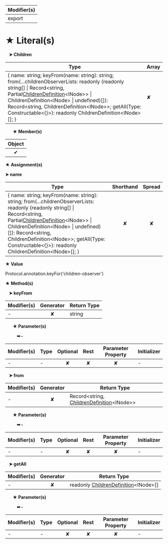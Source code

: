 | Modifier(s)                            |
|----------------------------------------|
| export |

# &#9733; Literal(s)

&nbsp;&nbsp; **&#10148; Children**

| Type                        | Array                           |
|-----------------------------|---------------------------------|
| { name: string; keyFrom(name: string): string; from(...childrenObserverLists: readonly (readonly string[] &#124; Record&lt;string, Partial[ChildrenDefinition](/runtime/templating/class/children/childrendefinition.md)&lt;INode&gt;&gt; &#124; ChildrenDefinition&lt;INode&gt; &#124; undefined)[]): Record&lt;string, ChildrenDefinition&lt;INode&gt;&gt;; getAll(Type: Constructable&lt;{}&gt;): readonly ChildrenDefinition&lt;INode&gt;[]; } | ✘ |

&nbsp;&nbsp;&nbsp;&nbsp;&nbsp; **&#9733; Member(s)**

| Object                        |
|:-----------------------------:|
| ✔ |

**&#9733; Assignment(s)**

**&#10148; name**

| Type                      | Shorthand                         | Spread                        |
|---------------------------|:---------------------------------:|:-----------------------------:|
| { name: string; keyFrom(name: string): string; from(...childrenObserverLists: readonly (readonly string[] &#124; Record&lt;string, Partial[ChildrenDefinition](/runtime/templating/class/children/childrendefinition.md)&lt;INode&gt;&gt; &#124; ChildrenDefinition&lt;INode&gt; &#124; undefined)[]): Record&lt;string, ChildrenDefinition&lt;INode&gt;&gt;; getAll(Type: Constructable&lt;{}&gt;): readonly ChildrenDefinition&lt;INode&gt;[]; } | ✘  | ✘ |

**&#9733; Value**

Protocol.annotation.keyFor('children-observer')

**&#9733; Method(s)**

&nbsp;&nbsp; **&#10148; keyFrom**

| Modifier(s)                              | Generator                          | Return Type                       |
|------------------------------------------|:----------------------------------:|-----------------------------------|
| - | ✘ | string |

&nbsp;&nbsp;&nbsp;&nbsp;&nbsp; **&#9733; Parameter(s)**

&nbsp;&nbsp;&nbsp;&nbsp;&nbsp;&nbsp;&nbsp;&nbsp; _**&#10149; -**_

| Modifier(s)                              | Type                        | Optional                           | Rest                          | Parameter Property                          | Initializer                       |
|------------------------------------------|-----------------------------|:----------------------------------:|:-----------------------------:|:-------------------------------------------:|-----------------------------------|
| - | - | ✘  | ✘ | ✘ | - |

&nbsp;&nbsp; **&#10148; from**

| Modifier(s)                              | Generator                          | Return Type                       |
|------------------------------------------|:----------------------------------:|-----------------------------------|
| - | ✘ | Record&lt;string, [ChildrenDefinition](/runtime/templating/class/children/childrendefinition.md)&lt;INode&gt;&gt; |

&nbsp;&nbsp;&nbsp;&nbsp;&nbsp; **&#9733; Parameter(s)**

&nbsp;&nbsp;&nbsp;&nbsp;&nbsp;&nbsp;&nbsp;&nbsp; _**&#10149; -**_

| Modifier(s)                              | Type                        | Optional                           | Rest                          | Parameter Property                          | Initializer                       |
|------------------------------------------|-----------------------------|:----------------------------------:|:-----------------------------:|:-------------------------------------------:|-----------------------------------|
| - | - | ✘  | ✘ | ✘ | - |

&nbsp;&nbsp; **&#10148; getAll**

| Modifier(s)                              | Generator                          | Return Type                       |
|------------------------------------------|:----------------------------------:|-----------------------------------|
| - | ✘ | readonly [ChildrenDefinition](/runtime/templating/class/children/childrendefinition.md)&lt;INode&gt;[] |

&nbsp;&nbsp;&nbsp;&nbsp;&nbsp; **&#9733; Parameter(s)**

&nbsp;&nbsp;&nbsp;&nbsp;&nbsp;&nbsp;&nbsp;&nbsp; _**&#10149; -**_

| Modifier(s)                              | Type                        | Optional                           | Rest                          | Parameter Property                          | Initializer                       |
|------------------------------------------|-----------------------------|:----------------------------------:|:-----------------------------:|:-------------------------------------------:|-----------------------------------|
| - | - | ✘  | ✘ | ✘ | - |